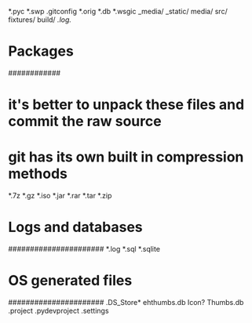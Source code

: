 *.pyc
*.swp
.gitconfig
*.orig
*.db
*.wsgic
_media/
_static/
media/
src/
fixtures/
build/
*.log.*


# Packages #
############
# it's better to unpack these files and commit the raw source
# git has its own built in compression methods
*.7z
*.gz
*.iso
*.jar
*.rar
*.tar
*.zip

# Logs and databases #
######################
*.log
*.sql
*.sqlite

# OS generated files #
######################
.DS_Store*
ehthumbs.db
Icon?
Thumbs.db
.project
.pydevproject
.settings
